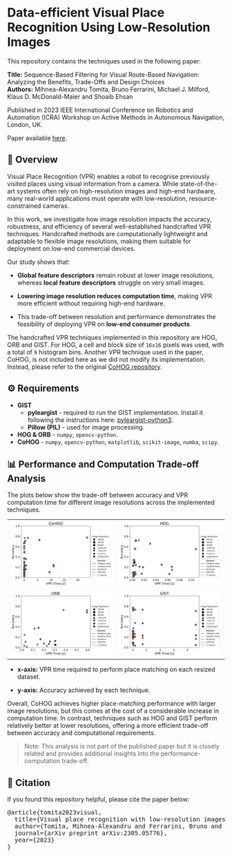 # Data-efficient Visual Place Recognition Using Low-Resolution Images

This repository contains the techniques used in the following paper:

**Title:** Sequence-Based Filtering for Visual Route-Based Navigation: Analyzing the Benefits, Trade-Offs and Design Choices <br>
**Authors:** Mihnea-Alexandru Tomita, Bruno Ferrarini, Michael J. Milford, Klaus D. McDonald-Maier and Shoaib Ehsan

Published in 2023 IEEE International Conference on Robotics and Automation (ICRA) Workshop on Active Methods in Autonomous Navigation, London, UK.

Paper available [here](https://robotics.pme.duth.gr/workshop_active2/wp-content/uploads/2023/05/05.-Visual-place-recognition.pdf).

## 📖 Overview 

Visual Place Recognition (VPR) enables a robot to recognise previously visited places using visual information from a camera. While state-of-the-art systems often rely on high-resolution images and high-end hardware, many real-world applications must operate with low-resolution, resource-constrained cameras.

In this work, we investigate how image resolution impacts the accuracy, robustness, and efficiency of several well-established handcrafted VPR techniques. Handcrafted methods are computationally lightweight and adaptable to flexible image resolutions, making them suitable for deployment on low-end commercial devices.

Our study shows that:

- **Global feature descriptors** remain robust at lower image resolutions, whereas **local feature descriptors** struggle on very small images.

- **Lowering image resolution reduces computation time**, making VPR more efficient without requiring high-end hardware.

- This trade-off between resolution and performance demonstrates the feasibility of deploying VPR on **low-end consumer products**.

The handcrafted VPR techniques implemented in this repository are HOG, ORB and GIST. For HOG, a cell and block size of `16x16` pixels was used, with a total of `9` histogram bins. Another VPR technique used in the paper, CoHOG, is not included here as we did not modify its implementation. Instead, please refer to the original [CoHOG repository](https://github.com/MubarizZaffar/CoHOG_Results_RAL2019).

## ⚙️ Requirements

- **GIST**
    - **pyleargist** - required to run the GIST implementation. Install it following the instructions here: [pyleargist-python3](https://github.com/mertyyanik/pyleargist-python3).
    - **Pillow (PIL)** - used for image processing.
- **HOG & ORB** - `numpy`, `opencv-python`.
- **CoHOG** - `numpy`, `opencv-python`, `matplotlib`, `scikit-image`, `numba`, `scipy`.

## 📊 Performance and Computation Trade-off Analysis

The plots below show the trade-off between accuracy and VPR computation time for different image resolutions across the implemented techniques.

<div align="center">

<table>
  <tr>
    <td>
      <img src="figures/CoHOG_accuracy_vs_time.png" width="450"><br>
    </td>
    <td>
      <img src="figures/HOG_accuracy_vs_time.png" width="450"><br>
    </td>
  </tr>
  <tr>
    <td>
      <img src="figures/ORB_accuracy_vs_time.png" width="450"><br>
    </td>
    <td>
      <img src="figures/GIST_accuracy_vs_time.png" width="450"><br>
    </td>
  </tr>
</table>

</div>

- **x-axis:** VPR time required to perform place matching on each resized dataset.

- **y-axis:** Accuracy achieved by each technique.

Overall, CoHOG achieves higher place-matching performance with larger image resolutions, but this comes at the cost of a considerable increase in computation time. In contrast, techniques such as HOG and GIST perform relatively better at lower resolutions, offering a more efficient trade-off between accuracy and computational requirements.

> Note: This analysis is not part of the published paper but it is closely related and provides additional insights into the performance-computation trade-off.

## 📄 Citation

If you found this repository helpful, please cite the paper below:
<pre>
@article{tomita2023visual,
  title={Visual place recognition with low-resolution images},
  author={Tomita, Mihnea-Alexandru and Ferrarini, Bruno and Milford, Michael and McDonald-Maier, Klaus and Ehsan, Shoaib},
  journal={arXiv preprint arXiv:2305.05776},
  year={2023}
}
 </pre>


